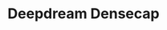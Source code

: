 ---
layout: work
title: Deepdream Densecap
description: \"Adversarial nets\" -- Dense captioning of Deepdream video
year: 2016
thumbnail: /images/home/thumb_deepdream-densecap.jpg
alt_url: https://www.vimeo.com/173062236
redirect_from: /works/deepdream-densecap.html
---
